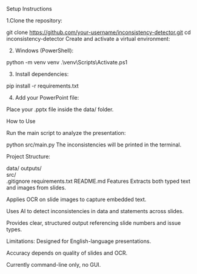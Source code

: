 Setup Instructions

1.Clone the repository:

git clone https://github.com/your-username/inconsistency-detector.git
cd inconsistency-detector
Create and activate a virtual environment:

2. Windows (PowerShell):

python -m venv venv
.\venv\Scripts\Activate.ps1

3. Install dependencies:

pip install -r requirements.txt

4. Add your PowerPoint file:

Place your .pptx file inside the data/ folder.


How to Use

Run the main script to analyze the presentation:

python src/main.py
The inconsistencies will be printed in the terminal.


Project Structure:

data/
outputs/           
src/               
.gitignore
requirements.txt
README.md
Features
Extracts both typed text and images from slides.

Applies OCR on slide images to capture embedded text.

Uses AI to detect inconsistencies in data and statements across slides.

Provides clear, structured output referencing slide numbers and issue types.

Limitations:
Designed for English-language presentations.

Accuracy depends on quality of slides and OCR.

Currently command-line only, no GUI.
